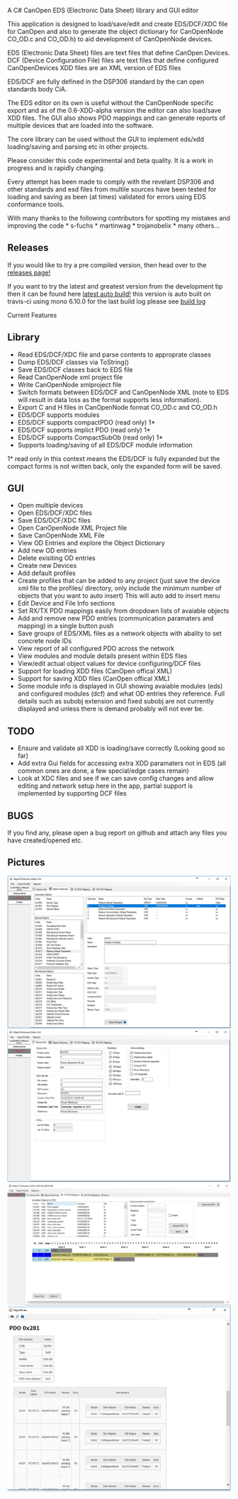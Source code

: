 
A C# CanOpen EDS (Electronic Data Sheet) library and GUI editor

This application is designed to load/save/edit and create EDS/DCF/XDC file for 
CanOpen and also to generate the object dictionary for CanOpenNode 
CO_OD.c and CO_OD.h) to aid development of CanOpenNode devices.

EDS (Electronic Data Sheet) files are text files that define CanOpen Devices.
DCF (Device Configuration File) files are text files that define configured 
CanOpenDevices XDD files are an XML version of EDS files 

EDS/DCF are fully defined in the DSP306 standard by the can open standards 
body CiA.

The EDS editor on its own is useful without the CanOpenNode specific export and 
as of the 0.6-XDD-alpha version the editor can also load/save XDD files. 
The GUI also shows PDO mappings and can generate reports
of multiple devices that are loaded into the software.

The core library can be used without the GUI to implement eds/xdd loading/saving
and parsing etc in other projects.

Please consider this code experimental and beta quality. 
It is a work in progress and is rapidly changing.

Every attempt has been made to comply with the revelant DSP306 and other 
standards and esd files from multile sources have been tested for loading and 
saving as been (at times) validated for errors using EDS conformance tools.

With many thanks to the following contributors for spotting my mistakes and 
improving the code
	* s-fuchs 
	* martinwag 
	* trojanobelix
	* many others...

Releases
--------

If you would like to try a pre compiled version, then head over to the 
[releases page!](https://github.com/robincornelius/libedssharp/releases)

If you want to try the latest and greatest version from the development tip then it can be found here
[latest auto build!](https://github.com/robincornelius/libedssharp/raw/gh-pages/build/OpenEDSEditor-latest.zip) this version is auto built on travis-ci using mono 6.10.0 for the last build log please see [build log](https://travis-ci.org/github/robincornelius/libedssharp)

Current Features

Library
-------

* Read EDS/DCF/XDC file and parse contents to approprate classes
* Dump EDS/DCF classes via ToString()
* Save EDS/DCF classes back to EDS file
* Read CanOpenNode xml project file
* Write CanOpenNode xmlproject file
* Switch formats between EDS/DCF and CanOpenNode XML (note to EDS will result in
  data loss as the format supports less information).
* Export C and H files in CanOpenNode format CO_OD.c and CO_OD.h
* EDS/DCF supports modules
* EDS/DCF supports compactPDO (read only) 1*
* EDS/DCF supports implict PDO (read only) 1*
* EDS/DCF supports CompactSubOb (read only) 1*
* Supports loading/saving of all EDS/DCF module information

1* read only in this context means the EDS/DCF is fully expanded but the compact
   forms is not written back, only the expanded form will be saved.

GUI
---
* Open multiple devices
* Open EDS/DCF/XDC files
* Save EDS/DCF/XDC files
* Open CanOpenNode XML Project file
* Save CanOpenNode XML File
* View OD Entries and explore the Object Dictionary
* Add new OD entries
* Delete exisiting OD entries
* Create new Devices
* Add default profiles
* Create profiles that can be added to any project (just save the device xml file to the profiles/ 
  directory, only include the minimum number of objects that you want to auto insert) This will auto add to insert menu
* Edit Device and File Info sections
* Set RX/TX PDO mappings easily from dropdown lists of avaiable objects
* Add and remove new PDO entries (communication paramaters and mapping) in a single button push
* Save groups of EDS/XML files as a network objects with abality to set concrete node IDs
* View report of all configured PDO across the network
* View modules and module details present within EDS files
* View/edit actual object values for device configuring/DCF files
* Support for loading XDD files (CanOpen offical XML)
* Support for saving XDD files (CanOpen offical XML)
* Some module info is displayed in GUI showing avaiable modules (eds) and 
  configured modules (dcf) and what OD entries they reference. Full details such
  as subobj extension and fixed subobj are not currently displayed and unless
  there is demand probably will not ever be.

TODO
----

* Ensure and validate all XDD is loading/save correctly (Looking good so far)
* Add extra Gui fields for accessing extra XDD paramaters not in EDS 
  (all common ones are done, a few special/edge cases remain)
* Look at XDC files and see if we can save config changes and allow editing and
  network setup here in the app, partial support is implemented by supporting 
  DCF files
  

BUGS
----

If you find any, please open a bug report on github and attach any files you
have created/opened etc.
  
Pictures
--------

![alt tag](pic1.jpg)
![alt tag](pic2.jpg)
![alt tag](pic3.jpg)
![alt tag](pic4.jpg)